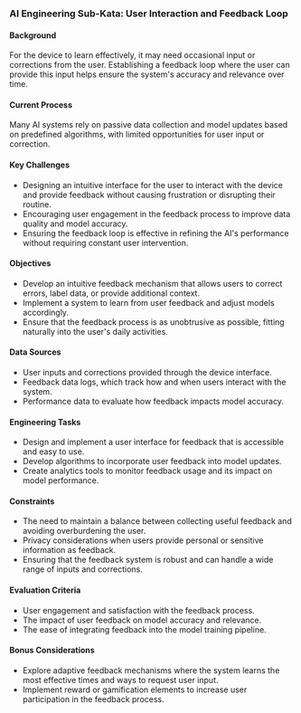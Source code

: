 ### AI Engineering Sub-Kata: User Interaction and Feedback Loop

#### Background

For the device to learn effectively, it may need occasional input or corrections from the user. Establishing a feedback loop where the user can provide this input helps ensure the system's accuracy and relevance over time.

#### Current Process

Many AI systems rely on passive data collection and model updates based on predefined algorithms, with limited opportunities for user input or correction.

#### Key Challenges

- Designing an intuitive interface for the user to interact with the device and provide feedback without causing frustration or disrupting their routine.
- Encouraging user engagement in the feedback process to improve data quality and model accuracy.
- Ensuring the feedback loop is effective in refining the AI's performance without requiring constant user intervention.

#### Objectives

- Develop an intuitive feedback mechanism that allows users to correct errors, label data, or provide additional context.
- Implement a system to learn from user feedback and adjust models accordingly.
- Ensure that the feedback process is as unobtrusive as possible, fitting naturally into the user's daily activities.

#### Data Sources

- User inputs and corrections provided through the device interface.
- Feedback data logs, which track how and when users interact with the system.
- Performance data to evaluate how feedback impacts model accuracy.

#### Engineering Tasks

- Design and implement a user interface for feedback that is accessible and easy to use.
- Develop algorithms to incorporate user feedback into model updates.
- Create analytics tools to monitor feedback usage and its impact on model performance.

#### Constraints

- The need to maintain a balance between collecting useful feedback and avoiding overburdening the user.
- Privacy considerations when users provide personal or sensitive information as feedback.
- Ensuring that the feedback system is robust and can handle a wide range of inputs and corrections.

#### Evaluation Criteria

- User engagement and satisfaction with the feedback process.
- The impact of user feedback on model accuracy and relevance.
- The ease of integrating feedback into the model training pipeline.

#### Bonus Considerations

- Explore adaptive feedback mechanisms where the system learns the most effective times and ways to request user input.
- Implement reward or gamification elements to increase user participation in the feedback process.

